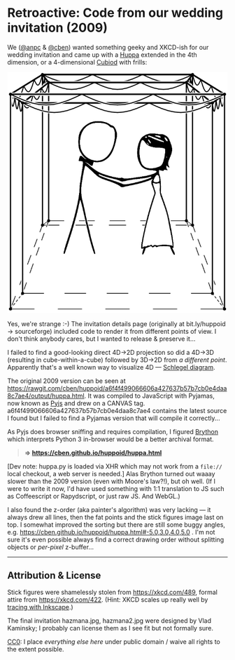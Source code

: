 # Retroactive: Code from our wedding invitation (2009)

We ([@anpc](github.com/anpc) & [@cben](https://github.com/cben)) wanted something geeky and XKCD-ish for our wedding invitation and came up with a [Huppa](https://en.wikipedia.org/wiki/Huppa) extended in the 4th dimension, or a 4-dimensional [Cubiod](https://en.wikipedia.org/wiki/Cuboid) with frills:

![Huppoid image](canvas.png)

Yes, we're strange :-)
The invitation details page (originally at bit.ly/huppoid -> sourceforge) included code to render it from different points of view.
I don't think anybody cares, but I wanted to release & preserve it...

I failed to find a good-looking direct 4D->2D projection so did a 4D->3D (resulting in cube-within-a-cube) followed by 3D->2D from *a different point*.  Apparently that's a well known way to visualize 4D — [Schlegel diagram](https://en.wikipedia.org/wiki/Schlegel_diagram).

The original 2009 version can be seen at https://rawgit.com/cben/huppoid/a6f4f499066606a427637b57b7cb0e4daa8c7ae4/output/huppa.html.
It was compiled to JavaScript with Pyjamas, now known as [Pyjs](http://pyjs.org/) and drew on a CANVAS tag.
a6f4f499066606a427637b57b7cb0e4daa8c7ae4 contains the latest source I found but I failed to find a Pyjamas version that will compile it correctly...

As Pyjs does browser sniffing and requires compilation, I figured [Brython](http://brython.info) which interprets Python 3 in-browser would be a better archival format.

> **=> https://cben.github.io/huppoid/huppa.html**

[Dev note: huppa.py is loaded via XHR which may not work from a `file://` local checkout, a web server is needed.]
Alas Brython turned out waaay slower than the 2009 version (even with Moore's law?!), but oh well.
(If I were to write it now, I'd have used something with 1:1 translation to JS such as Coffeescript or Rapydscript, or just raw JS.  And WebGL.)

I also found the z-order (aka painter's algorithm) was very lacking — it always drew all lines, then the fat points and the stick figures image last on top.
I somewhat improved the sorting but there are still some buggy angles, e.g. https://cben.github.io/huppoid/huppa.html#-5.0,3.0,4.0,5.0 .
I'm not sure it's even possible always find a correct drawing order without splitting objects or *per-pixel* z-buffer...

----------

## Attribution & License

Stick figures were shamelessly stolen from https://xkcd.com/489, formal attire from https://xkcd.com/422.
(Hint: XKCD scales up really well by [tracing with Inkscape](http://www.inkscape.org/doc/tracing/tutorial-tracing.html).)

The final invitation hazmana.jpg, hazmana2.jpg were designed by Vlad Kaminsky; I probably can license them as I see fit but not formally sure.

[CC0](http://creativecommons.org/publicdomain/zero/1.0/): I place *everything else here* under public domain / waive all rights to the extent possible.

